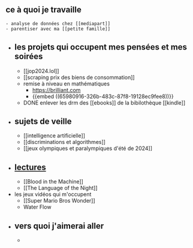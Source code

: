 ## ce à quoi je travaille
	- analyse de données chez [[mediapart]]
	- parentiser avec ma [[petite famille]]
- ## les projets qui occupent mes pensées et mes soirées
	- [[jop2024.lol]]
	- [[scraping prix des biens de consommation]]
	- remise à niveau en mathématiques
		- https://brilliant.com
		- {{embed ((65980916-326b-483c-87f8-19128ec9fee8))}}
	- DONE enlever les drm des [[ebooks]] de la bibilothèque [[kindle]]
- ## sujets de veille
	- [[intelligence artificielle]]
	- [[discriminations et algorithmes]]
	- [[jeux olympiques et paralympiques d'été de 2024]]
- ## [lectures](lire)
	- [[Blood in the Machine]]
	- [[The Language of the Night]]
- les jeux vidéos qui m'occupent
	- [[Super Mario Bros Wonder]]
	- Water Flow
- ## vers quoi j'aimerai aller
	-